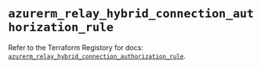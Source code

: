 # `azurerm_relay_hybrid_connection_authorization_rule`

Refer to the Terraform Registory for docs: [`azurerm_relay_hybrid_connection_authorization_rule`](https://www.terraform.io/docs/providers/azurerm/r/relay_hybrid_connection_authorization_rule).
